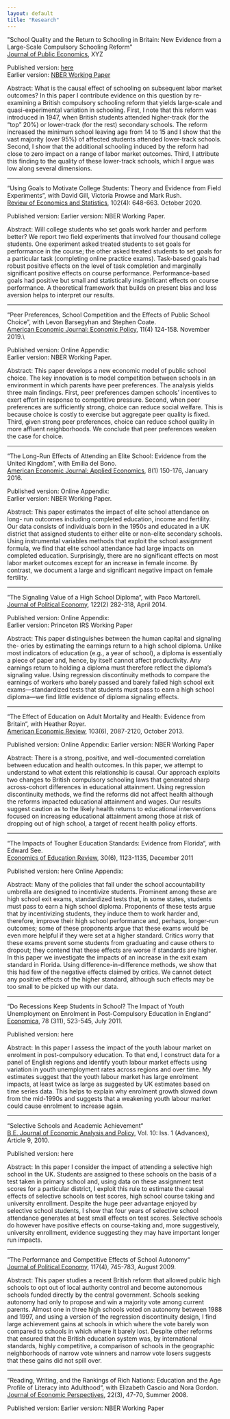 ```yaml
---
layout: default
title: "Research"
---
```


"School Quality and the Return to Schooling in Britain: New Evidence from a Large-Scale Compulsory Schooling Reform"\
<ins>Journal of Public Economics</ins>, XYZ

Published version: [here](https://www.sciencedirect.com/science/article/pii/S0047272723000841)\
Earlier version: [NBER Working Paper](https://www.nber.org/papers/w30174)

Abstract: What is the causal effect of schooling on subsequent labor market outcomes? In this paper I contribute evidence on this question by re-examining a British compulsory schooling reform that yields large-scale and quasi-experimental variation in schooling. First, I note that this reform was introduced in 1947, when British students attended higher-track (for the “top” 20%) or lower-track (for the rest) secondary schools. The reform increased the minimum school leaving age from 14 to 15 and I show that the vast majority (over 95%) of affected students attended lower-track schools. Second, I show that the additional schooling induced by the reform had close to zero impact on a range of labor market outcomes. Third, I attribute this finding to the quality of these lower-track schools, which I argue was low along several dimensions.

---

“Using Goals to Motivate College Students: Theory and Evidence from Field Experiments”, with David Gill, Victoria Prowse and Mark Rush.\
<ins>Review of Economics and Statistics</ins>, 102(4): 648-663. October 2020.

Published version: 
Earlier version: NBER Working Paper.

Abstract: Will college students who set goals work harder and perform better? We report two field experiments that involved four thousand college students. One experiment asked treated students to set goals for performance in the course; the other asked treated students to set goals for a particular task (completing online practice exams). Task-based goals had robust positive effects on the level of task completion and marginally significant positive effects on course performance. Performance-based goals had positive but small and statistically insignificant effects on course performance. A theoretical framework that builds on present bias and loss aversion helps to interpret our results.

---

“Peer Preferences, School Competition and the Effects of Public School Choice”, with Levon Barsegyhan and Stephen Coate.\
<ins>American Economic Journal: Economic Policy</ins>, 11(4) 124-158. November 2019.\

Published version: 
Online Appendix:  
Earlier version: NBER Working Paper.

Abstract: This paper develops a new economic model of public school choice. The key innovation is to model competition between schools in an environment in which parents have peer preferences. The analysis yields three main findings. First, peer preferences dampen schools’ incentives to exert effort in response to competitive pressure. Second, when peer preferences are sufficiently strong, choice can reduce social welfare. This is because choice is costly to exercise but aggregate peer quality is fixed. Third, given strong peer preferences, choice can reduce school quality in more affluent neighborhoods. We conclude that peer preferences weaken the case for choice.

---

“The Long-Run Effects of Attending an Elite School: Evidence from the United Kingdom”, with Emilia del Bono.\
<ins>American Economic Journal: Applied Economics</ins>, 8(1) 150-176, January 2016.

Published version: 
Online Appendix:  
Earlier version: NBER Working Paper.

Abstract: This paper estimates the impact of elite school attendance on long- run outcomes including completed education, income and fertility. Our data consists of individuals born in the 1950s and educated in a UK district that assigned students to either elite or non-elite secondary schools. Using instrumental variables methods that exploit the school assignment formula, we find that elite school attendance had large impacts on completed education. Surprisingly, there are no significant effects on most labor market outcomes except for an increase in female income. By contrast, we document a large and significant negative impact on female fertility.

---

“The Signaling Value of a High School Diploma“, with Paco Martorell.\
<ins>Journal of Political Economy</ins>, 122(2) 282-318, April 2014. 

Published version: 
Online Appendix:  
Earlier version: Princeton IRS Working Paper

Abstract: This paper distinguishes between the human capital and signaling the- ories by estimating the earnings return to a high school diploma. Unlike most indicators of education (e.g., a year of school), a diploma is essentially a piece of paper and, hence, by itself cannot affect productivity. Any earnings return to holding a diploma must therefore reflect the diploma’s signaling value. Using regression discontinuity methods to compare the earnings of workers who barely passed and barely failed high school exit exams—standardized tests that students must pass to earn a high school diploma—we find little evidence of diploma signaling effects.

---

“The Effect of Education on Adult Mortality and Health: Evidence from Britain“, with Heather Royer.\
<ins>American Economic Review</ins>, 103(6), 2087-2120, October 2013. 

Published version: 
Online Appendix:
Earlier version: NBER Working Paper

Abstract: There is a strong, positive, and well-documented correlation between education and health outcomes. In this paper, we attempt to understand to what extent this relationship is causal. Our approach exploits two changes to British compulsory schooling laws that generated sharp across-cohort differences in educational attainment. Using regression discontinuity methods, we find the reforms did not affect health although the reforms impacted educational attainment and wages. Our results suggest caution as to the likely health returns to educational interventions focused on increasing educational attainment among those at risk of dropping out of high school, a target of recent health policy efforts.

---

“The Impacts of Tougher Education Standards: Evidence from Florida“, with Edward See.\
<ins>Economics of Education Review</ins>, 30(6), 1123-1135, December 2011

Published version: here
Online Appendix:

Abstract: Many of the policies that fall under the school accountability umbrella are designed to incentivize students. Prominent among these are high school exit exams, standardized tests that, in some states, students must pass to earn a high school diploma. Proponents of these tests argue that by incentivizing students, they induce them to work harder and, therefore, improve their high school performance and, perhaps, longer-run outcomes; some of these proponents argue that these exams would be even more helpful if they were set at a higher standard. Critics worry that these exams prevent some students from graduating and cause others to dropout; they contend that these effects are worse if standards are higher. In this paper we investigate the impacts of an increase in the exit exam standard in Florida. Using difference-in-difference methods, we show that this had few of the negative effects claimed by critics. We cannot detect any positive effects of the higher standard, although such effects may be too small to be picked up with our data.

---

“Do Recessions Keep Students in School? The Impact of Youth Unemployment on Enrolment in Post-Compulsory Education in England“\
<ins>Economica</ins>, 78 (311), 523-545, July 2011.

Published version: here

Abstract: In this paper I assess the impact of the youth labour market on enrolment in post-compulsory education. To that end, I construct data for a panel of English regions and identify youth labour market effects using variation in youth unemployment rates across regions and over time. My estimates suggest that the youth labour market has large enrolment impacts, at least twice as large as suggested by UK estimates based on time series data. This helps to explain why enrolment growth slowed down from the mid-1990s and suggests that a weakening youth labour market could cause enrolment to increase again.

---

“Selective Schools and Academic Achievement“\
<ins>B.E. Journal of Economic Analysis and Policy</ins>, Vol. 10: Iss. 1 (Advances), Article 9, 2010.

Published version: here

Abstract: In this paper I consider the impact of attending a selective high school in the UK. Students are assigned to these schools on the basis of a test taken in primary school and, using data on these assignment test scores for a particular district, I exploit this rule to estimate the causal effects of selective schools on test scores, high school course taking and university enrollment. Despite the huge peer advantage enjoyed by selective school students, I show that four years of selective school attendance generates at best small effects on test scores. Selective schools do however have positive effects on course-taking and, more suggestively, university enrollment, evidence suggesting they may have important longer run impacts.

---

“The Performance and Competitive Effects of School Autonomy“\
<ins>Journal of Political Economy</ins>, 117(4), 745-783, August 2009.

Abstract: This paper studies a recent British reform that allowed public high schools to opt out of local authority control and become autonomous schools funded directly by the central government. Schools seeking autonomy had only to propose and win a majority vote among current parents. Almost one in three high schools voted on autonomy between 1988 and 1997, and using a version of the regression discontinuity design, I find large achievement gains at schools in which where the vote barely won compared to schools in which where it barely lost. Despite other reforms that ensured that the British education system was, by international standards, highly competitive, a comparison of schools in the geographic neighborhoods of narrow vote winners and narrow vote losers suggests that these gains did not spill over.

---

“Reading, Writing, and the Rankings of Rich Nations: Education and the Age Profile of Literacy into Adulthood“, with Elizabeth Cascio and Nora Gordon.\
<ins>Journal of Economic Perspectives</ins>, 22(3), 47-70, Summer 2008. 

Published version: 
Earlier version: NBER Working Paper

